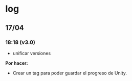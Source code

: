 # log

## 17/04

### 18:18 (v3.0)

- unificar versiones

**Por hacer:**

- Crear un tag para poder guardar el progreso de Unity.
